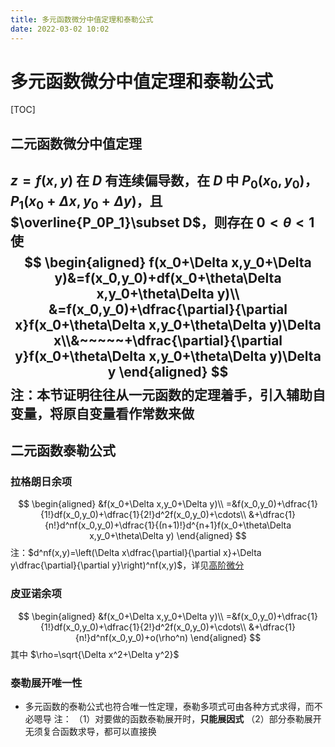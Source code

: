 ```yaml
---
title: 多元函数微分中值定理和泰勒公式
date: 2022-03-02 10:02
---
```

# 多元函数微分中值定理和泰勒公式
[TOC]
## 二元函数微分中值定理
$z=f(x,y)$ 在 $D$ 有连续偏导数，在 $D$ 中 $P_0(x_0,y_0)$，$P_1(x_0+\Delta x,y_0+\Delta y)$，且 $\overline{P_0P_1}\subset D$，则存在 $0<\theta<1$ 使
$$
\begin{aligned}
f(x_0+\Delta x,y_0+\Delta y)&=f(x_0,y_0)+df(x_0+\theta\Delta x,y_0+\theta\Delta y)\\
&=f(x_0,y_0)+\dfrac{\partial}{\partial x}f(x_0+\theta\Delta x,y_0+\theta\Delta y)\Delta x\\&~~~~~+\dfrac{\partial}{\partial y}f(x_0+\theta\Delta x,y_0+\theta\Delta y)\Delta y
\end{aligned}
$$
注：本节证明往往从一元函数的定理着手，引入辅助自变量，将原自变量看作常数来做
---
## 二元函数泰勒公式
### 拉格朗日余项
$$
\begin{aligned}
&f(x_0+\Delta x,y_0+\Delta y)\\
=&f(x_0,y_0)+\dfrac{1}{1!}df(x_0,y_0)+\dfrac{1}{2!}d^2f(x_0,y_0)+\cdots\\
&+\dfrac{1}{n!}d^nf(x_0,y_0)+\dfrac{1}{(n+1)!}d^{n+1}f(x_0+\theta\Delta x,y_0+\theta\Delta y)
\end{aligned}
$$
注：$d^nf(x,y)=\left(\Delta x\dfrac{\partial}{\partial x}+\Delta y\dfrac{\partial}{\partial y}\right)^nf(x,y)\$，详见[高阶微分](./偏导数与全微分.md#高阶微分)
### 皮亚诺余项
$$
\begin{aligned}
&f(x_0+\Delta x,y_0+\Delta y)\\
=&f(x_0,y_0)+\dfrac{1}{1!}df(x_0,y_0)+\dfrac{1}{2!}d^2f(x_0,y_0)+\cdots\\
&+\dfrac{1}{n!}d^nf(x_0,y_0)+o(\rho^n)
\end{aligned}
$$
其中 $\rho=\sqrt{\Delta x^2+\Delta y^2}$
### 泰勒展开唯一性
* 多元函数的泰勒公式也符合唯一性定理，泰勒多项式可由各种方式求得，而不必嗯导
注：
（1）对要做的函数泰勒展开时，**只能展因式**
（2）部分泰勒展开无须复合函数求导，都可以直接换
